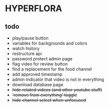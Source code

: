 # HYPERFLORA

## todo
- play/pause button
- variables for backgrounds and colors
- watch history
- restructure api
- password protect admin page
- flag video for review button
- find a replacement for the food channel
- add approved timestamp
- admin indicator that video is not in everything
- download database page
- ~~hide related videos (and other youtube stuff)~~
- ~~'remove from everything' toggle~~
- ~~hide channel select when unfocused~~
